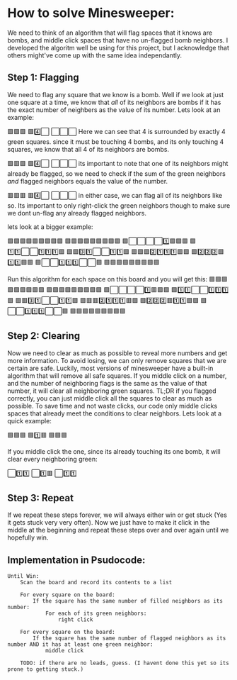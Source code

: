 # How to solve Minesweeper:

We need to think of an algorithm that will flag spaces that it knows are bombs, and middle click spaces that have no un-flagged bomb neighbors. I developed the algoritm well be using for this project, but I acknowledge that others might've come up with the same idea independantly.

## Step 1: Flagging
We need to flag any square that we know is a bomb. Well if we look at just one square at a time, we know that *all* of its neighbors are bombs if it has the exact number of neighbers as the value of its number. Lets look at an example:

🟩🟩🟩
🟩4️⃣⬜
⬜⬜⬜
Here we can see that 4 is surrounded by exactly 4 green squares. since it must be touching 4 bombs, and its only touching 4 squares, we know that all 4 of its neighbors are bombs.

🟩🟥🟩
🟩4️⃣⬜
⬜⬜⬜
its important to note that one of its neighbors might already be flagged, so we need to check if the sum of the green neighbors *and* flagged neighbors equals the value of the number.

🟥🟥🟥
🟥4️⃣⬜
⬜⬜⬜
in either case, we can flag all of its neighbors like so. Its important to only right-click the green neighbors though to make sure we dont un-flag any already flagged neighbors.

lets look at a bigger example:

🟩🟩🟩🟩🟩🟩🟩🟩🟩
🟩🟩🟩🟩🟩🟩🟩🟩🟩
🟩⬜⬜⬜⬜1️⃣🟩🟩🟩
🟩1️⃣1️⃣⬜⬜1️⃣1️⃣1️⃣🟩
🟩🟩3️⃣1️⃣⬜⬜1️⃣1️⃣🟩
🟩🟩🟩2️⃣1️⃣1️⃣1️⃣🟩🟩
🟩2️⃣2️⃣2️⃣🟩1️⃣1️⃣🟩🟩
🟩⬜⬜1️⃣1️⃣1️⃣⬜⬜🟩
🟩🟩🟩🟩🟩🟩🟩🟩🟩

Run this algorithm for each space on this board and you will get this:
🟩🟩🟩🟩🟩🟩🟩🟩🟩
🟩🟩🟩🟩🟩🟩🟩🟩🟩
🟩⬜⬜⬜⬜1️⃣🟥🟩🟩
🟩1️⃣1️⃣⬜⬜1️⃣1️⃣1️⃣🟩
🟩🟥3️⃣1️⃣⬜⬜1️⃣1️⃣🟩
🟩🟥🟥2️⃣1️⃣1️⃣1️⃣🟥🟩
🟩2️⃣2️⃣2️⃣🟥1️⃣1️⃣🟩🟩
🟩⬜⬜1️⃣1️⃣1️⃣⬜⬜🟩
🟩🟩🟩🟩🟩🟩🟩🟩🟩

## Step 2: Clearing
Now we need to clear as much as possible to reveal more numbers and get more information. To avoid losing, we can only remove squares that we are certain are safe. Luckily, most versions of minesweeper have a built-in algorithm that will remove all safe squares. If you middle click on a number, and the number of neighboring flags is the same as the value of that number, it will clear all neighboring green squares. TL;DR if you flagged correctly, you can just middle click all the squares to clear as much as possible. To save time and not waste clicks, our code only middle clicks spaces that already meet the conditions to clear neighbors. Lets look at a quick example:

🟩🟩🟩
🟩1️⃣🟥
🟩🟩🟩

If you middle click the one, since its already touching its one bomb, it will clear every neighboring green:

⬜1️⃣1️⃣
⬜1️⃣🟥
⬜1️⃣1️⃣

## Step 3: Repeat
If we repeat these steps forever, we will always either win or get stuck (Yes it gets stuck very very often). Now we just have to make it click in the middle at the beginning and repeat these steps over and over again until we hopefully win.

## Implementation in Psudocode:
```
Until Win:
    Scan the board and record its contents to a list

    For every square on the board:
        If the square has the same number of filled neighbors as its number:
            For each of its green neighbors:
                right click

    For every square on the board:
        If the square has the same number of flagged neighbors as its number AND it has at least one green neighbor:
            middle click

    TODO: if there are no leads, guess. (I havent done this yet so its prone to getting stuck.)
```